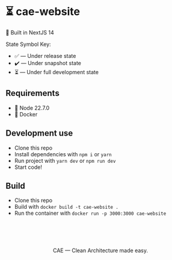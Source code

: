 # ⏳ cae-website
🌱 Built in NextJS 14

State Symbol Key:

- ✅ — Under release state
- ✔️ — Under snapshot state
- ⏳ — Under full development state

## Requirements

- 🌱 Node 22.7.0
- 🐋 Docker 

## Development use

- Clone this repo
- Install dependencies with `npm i` or `yarn`
- Run project with `yarn dev` or `npm run dev`
- Start code!

## Build

- Clone this repo
- Build with `docker build -t cae-website .`
- Run the container with `docker run -p 3000:3000 cae-website`

<br>
<br>
<br>
<br>

<div align="center">
  CAE — Clean Architecture made easy.
</div>